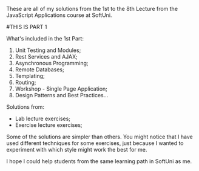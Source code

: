 These are all of my solutions from the 1st to the 8th Lecture from the JavaScript Applications course at SoftUni.

#THIS IS PART 1

What's included in the 1st Part: 
  1. Unit Testing and Modules;
  2. Rest Services and AJAX;
  3. Asynchronous Programming;
  4. Remote Databases;
  5. Templating;
  6. Routing;
  7. Workshop - Single Page Application;
  8. Design Patterns and Best Practices...
 
Solutions from:
  * Lab lecture exercises;
  * Exercise lecture exercises;

Some of the solutions are simpler than others. 
You might notice that I have used different techniques for some exercises, just because I wanted to experiment with which style might work the best for me.

I hope I could help students from the same learning path in SoftUni as me.
